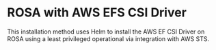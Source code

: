 # ROSA with AWS EFS CSI Driver

This installation method uses Helm to install the AWS EF CSI Driver on ROSA using a least privileged operational via integration with AWS STS. 
